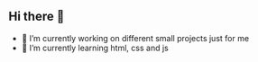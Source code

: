 ## Hi there 👋
- 🔭 I’m currently working on different small projects just for me
- 🌱 I’m currently learning html, css and js
